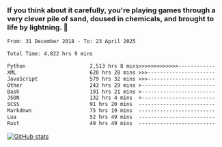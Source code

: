### If you think about it carefully, you're playing games through a very clever pile of sand, doused in chemicals, and brought to life by lightning.  👋


<!--START_SECTION:waka-->

```txt
From: 31 December 2018 - To: 23 April 2025

Total Time: 4,822 hrs 9 mins

Python                     2,513 hrs 8 mins>>>>>>>>>>>>>------------   52.12 %
XML                        620 hrs 28 mins >>>----------------------   12.87 %
JavaScript                 579 hrs 32 mins >>>----------------------   12.02 %
Other                      243 hrs 29 mins >------------------------   05.05 %
Bash                       191 hrs 21 mins >------------------------   03.97 %
JSON                       132 hrs 4 mins  >------------------------   02.74 %
SCSS                       91 hrs 20 mins  -------------------------   01.89 %
Markdown                   75 hrs 19 mins  -------------------------   01.56 %
Lua                        52 hrs 49 mins  -------------------------   01.10 %
Rust                       49 hrs 49 mins  -------------------------   01.03 %
```

<!--END_SECTION:waka-->

[![GitHub stats](https://github-readme-stats.vercel.app/api?username=XenophonLXH&show_icons=true&theme=dark)](https://github.com/anuraghazra/github-readme-stats)
